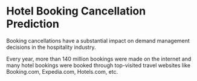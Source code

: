 # Hotel Booking Cancellation Prediction
Booking cancellations have a substantial impact on demand management decisions in the hospitality industry.

Every year, more than 140 million bookings were made on the internet and many hotel bookings were booked through top-visited travel websites like Booking.com, Expedia.com, Hotels.com, etc.
